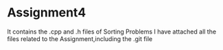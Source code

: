 # Assignment4
It contains the .cpp and .h files of Sorting Problems
I have attached all the files related to the Assignment,including the .git file
